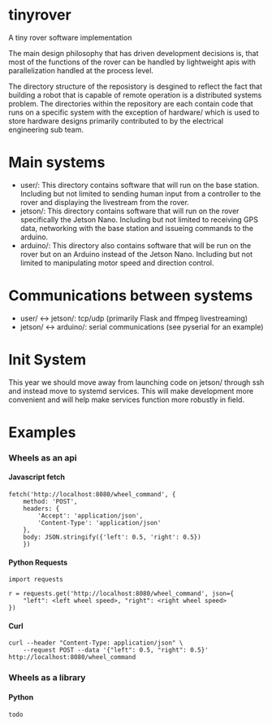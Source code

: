 # tinyrover
A tiny rover software implementation

The main design philosophy that has driven development decisions is, that most of the functions of the rover can be handled by lightweight apis with parallelization handled at the process level.

The directory structure of the reposistory is desgined to reflect the fact that building a robot that is capable of remote operation is a distributed systems problem. The directories within the repository are each contain code that runs on a specific system with the exception of hardware/ which is used to store hardware designs primarily contributed to by the electrical engineering sub team.

# Main systems
- user/: This directory contains software that will run on the base station. Including but not limited to sending human input from a controller to the rover and displaying the livestream from the rover.
- jetson/: This directory contains software that will run on the rover specifically the Jetson Nano. Including but not limited to receiving GPS data, networking with the base station and issueing commands to the arduino.
- arduino/: This directory also contains software that will be run on the rover but on an Arduino instead of the Jetson Nano. Including but not limited to manipulating motor speed and direction control.

# Communications between systems
- user/ <-> jetson/: tcp/udp (primarily Flask and ffmpeg livestreaming)
- jetson/ <-> arduino/: serial communications (see pyserial for an example)

# Init System
This year we should move away from launching code on jetson/ through ssh and instead move to systemd services. This will make development more convenient and will help make services function more robustly in field.

# Examples
### Wheels as an api
#### Javascript fetch
	fetch('http://localhost:8080/wheel_command', {
		method: 'POST',
		headers: {
			'Accept': 'application/json',
			'Content-Type': 'application/json'
		},
		body: JSON.stringify({'left': 0.5, 'right': 0.5})
		})

#### Python Requests
	import requests

	r = requests.get('http://localhost:8080/wheel_command', json={
		"left": <left wheel speed>, "right": <right wheel speed>
	})

#### Curl
	curl --header "Content-Type: application/json" \
		--request POST --data '{"left": 0.5, "right": 0.5}' http://localhost:8080/wheel_command


### Wheels as a library
#### Python
	todo
